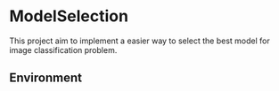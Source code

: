 # ModelSelection

This project aim to implement a easier way to select the best model for image classification problem.

## Environment
